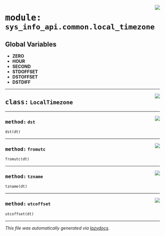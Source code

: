 <!-- markdownlint-disable -->

<a href="../src/sys_info_api/common/local_timezone.py#L0"><img align="right" style="float:right;" src="https://img.shields.io/badge/-source-cccccc?style=flat-square"></a>

# <kbd>module:</kbd> `sys_info_api.common.local_timezone`




**Global Variables**
---------------
- **ZERO**
- **HOUR**
- **SECOND**
- **STDOFFSET**
- **DSTOFFSET**
- **DSTDIFF**


---

<a href="../src/sys_info_api/common/local_timezone.py#L24"><img align="right" style="float:right;" src="https://img.shields.io/badge/-source-cccccc?style=flat-square"></a>

## <kbd>class:</kbd> `LocalTimezone`







---

<a href="../src/sys_info_api/common/local_timezone.py#L45"><img align="right" style="float:right;" src="https://img.shields.io/badge/-source-cccccc?style=flat-square"></a>

### <kbd>method:</kbd> `dst`

```python
dst(dt)
```





---

<a href="../src/sys_info_api/common/local_timezone.py#L26"><img align="right" style="float:right;" src="https://img.shields.io/badge/-source-cccccc?style=flat-square"></a>

### <kbd>method:</kbd> `fromutc`

```python
fromutc(dt)
```





---

<a href="../src/sys_info_api/common/local_timezone.py#L51"><img align="right" style="float:right;" src="https://img.shields.io/badge/-source-cccccc?style=flat-square"></a>

### <kbd>method:</kbd> `tzname`

```python
tzname(dt)
```





---

<a href="../src/sys_info_api/common/local_timezone.py#L39"><img align="right" style="float:right;" src="https://img.shields.io/badge/-source-cccccc?style=flat-square"></a>

### <kbd>method:</kbd> `utcoffset`

```python
utcoffset(dt)
```








---

_This file was automatically generated via [lazydocs](https://github.com/ml-tooling/lazydocs)._
